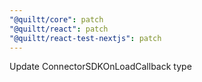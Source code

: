 ```yaml
---
"@quiltt/core": patch
"@quiltt/react": patch
"@quiltt/react-test-nextjs": patch
---
```


Update ConnectorSDKOnLoadCallback type
